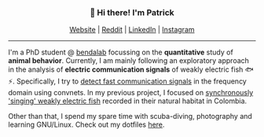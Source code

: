 
<h3 align="center">👋 Hi there! I'm Patrick</h3>
<p align="center">
  <a href="https://weygoldt.github.io">Website</a> |    
  <a href="https://reddit.com/user/weygoldt">Reddit</a> | 
  <a href="https://www.linkedin.com/in/weygoldt/">LinkedIn</a> |   
  <a href="https://www.instagram.com/weygoldtphoto/">Instagram</a>
</p>

---
I'm a PhD student @ [bendalab](https://github.com/bendalab) focussing on the **quantitative** study of **animal behavior**. Currently, I am mainly following an exploratory approach in the analysis of **electric communication signals** of weakly electric fish 🐟⚡️. Specifically, I try to [detect fast communication signals](https://github.com/weygoldt/chirpdetector-cnn) in the frequency domain using convnets. In my previous project, I focused on [synchronously 'singing' weakly electric fish](https://github.com/weygoldt/synchronous-modulations) recorded in their natural habitat in Colombia.

Other than that, I spend my spare time with scuba-diving, photography and learning GNU/Linux. Check out my dotfiles [here](https://github.com/weygoldt/dots).
